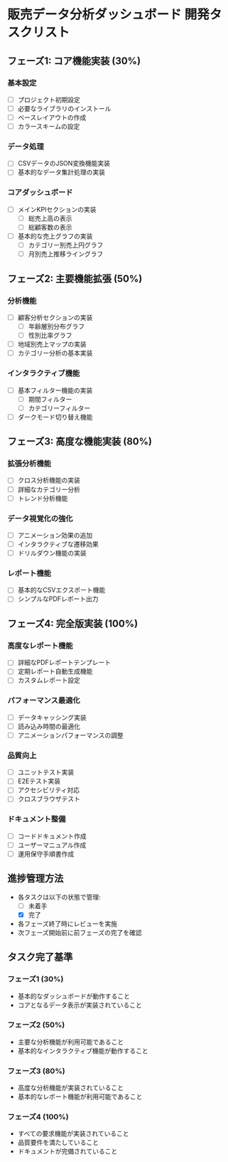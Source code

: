 # 販売データ分析ダッシュボード 開発タスクリスト

## フェーズ1: コア機能実装 (30%)

### 基本設定
- [ ] プロジェクト初期設定
- [ ] 必要なライブラリのインストール
- [ ] ベースレイアウトの作成
- [ ] カラースキームの設定

### データ処理
- [ ] CSVデータのJSON変換機能実装
- [ ] 基本的なデータ集計処理の実装

### コアダッシュボード
- [ ] メインKPIセクションの実装
  - [ ] 総売上高の表示
  - [ ] 総顧客数の表示
- [ ] 基本的な売上グラフの実装
  - [ ] カテゴリー別売上円グラフ
  - [ ] 月別売上推移ライングラフ

## フェーズ2: 主要機能拡張 (50%)

### 分析機能
- [ ] 顧客分析セクションの実装
  - [ ] 年齢層別分布グラフ
  - [ ] 性別比率グラフ
- [ ] 地域別売上マップの実装
- [ ] カテゴリー分析の基本実装

### インタラクティブ機能
- [ ] 基本フィルター機能の実装
  - [ ] 期間フィルター
  - [ ] カテゴリーフィルター
- [ ] ダークモード切り替え機能

## フェーズ3: 高度な機能実装 (80%)

### 拡張分析機能
- [ ] クロス分析機能の実装
- [ ] 詳細なカテゴリー分析
- [ ] トレンド分析機能

### データ視覚化の強化
- [ ] アニメーション効果の追加
- [ ] インタラクティブな遷移効果
- [ ] ドリルダウン機能の実装

### レポート機能
- [ ] 基本的なCSVエクスポート機能
- [ ] シンプルなPDFレポート出力

## フェーズ4: 完全版実装 (100%)

### 高度なレポート機能
- [ ] 詳細なPDFレポートテンプレート
- [ ] 定期レポート自動生成機能
- [ ] カスタムレポート設定

### パフォーマンス最適化
- [ ] データキャッシング実装
- [ ] 読み込み時間の最適化
- [ ] アニメーションパフォーマンスの調整

### 品質向上
- [ ] ユニットテスト実装
- [ ] E2Eテスト実装
- [ ] アクセシビリティ対応
- [ ] クロスブラウザテスト

### ドキュメント整備
- [ ] コードドキュメント作成
- [ ] ユーザーマニュアル作成
- [ ] 運用保守手順書作成

## 進捗管理方法

- 各タスクは以下の状態で管理:
  - [ ] 未着手
  - [x] 完了
- 各フェーズ終了時にレビューを実施
- 次フェーズ開始前に前フェーズの完了を確認

## タスク完了基準

### フェーズ1 (30%)
- 基本的なダッシュボードが動作すること
- コアとなるデータ表示が実装されていること

### フェーズ2 (50%)
- 主要な分析機能が利用可能であること
- 基本的なインタラクティブ機能が動作すること

### フェーズ3 (80%)
- 高度な分析機能が実装されていること
- 基本的なレポート機能が利用可能であること

### フェーズ4 (100%)
- すべての要求機能が実装されていること
- 品質要件を満たしていること
- ドキュメントが完備されていること